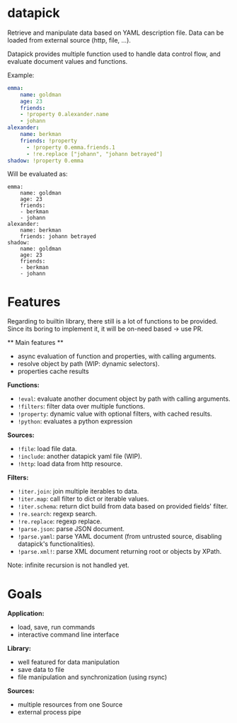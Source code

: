 # datapick
Retrieve and manipulate data based on YAML description file. Data can be loaded
from external source (http, file, ...).

Datapick provides multiple function used to handle data control flow, and
evaluate document values and functions.

Example:

```yaml
emma:
    name: goldman
    age: 23
    friends:
    - !property 0.alexander.name
    - johann
alexander:
    name: berkman
    friends: !property
      - !property 0.emma.friends.1
      - !re.replace ["johann", "johann betrayed"]
shadow: !property 0.emma
```

Will be evaluated as:

```
emma:
    name: goldman
    age: 23
    friends:
    - berkman
    - johann
alexander:
    name: berkman
    friends: johann betrayed
shadow:
    name: goldman
    age: 23
    friends:
    - berkman
    - johann
```

# Features
Regarding to builtin library, there still is a lot of functions to be provided.
Since its boring to implement it, it will be on-need based -> use PR.

** Main features **
- async evaluation of function and properties, with calling arguments.
- resolve object by path (WIP: dynamic selectors).
- properties cache results

**Functions:**
- `!eval`: evaluate another document object by path with calling arguments.
- `!filters`: filter data over multiple functions.
- `!property`: dynamic value with optional filters, with cached results.
- `!python`: evaluates a python expression

**Sources:**
- `!file`: load file data.
- `!include`: another datapick yaml file (WIP).
- `!http`: load data from http resource.

**Filters:**
- `!iter.join`: join multiple iterables to data.
- `!iter.map`: call filter to dict or iterable values.
- `!iter.schema`: return dict build from data based on provided fields' filter.
- `!re.search`: regexp search.
- `!re.replace`: regexp replace.
- `!parse.json`: parse JSON document.
- `!parse.yaml`: parse YAML document (from untrusted source, disabling datapick's
  functionalities).
- `!parse.xml!`: parse XML document returning root or objects by XPath.


Note: infinite recursion is not handled yet.

# Goals
**Application:**
- load, save, run commands
- interactive command line interface

**Library:**
- well featured for data manipulation
- save data to file
- file manipulation and synchronization (using rsync)

**Sources:**
- multiple resources from one Source
- external process pipe

